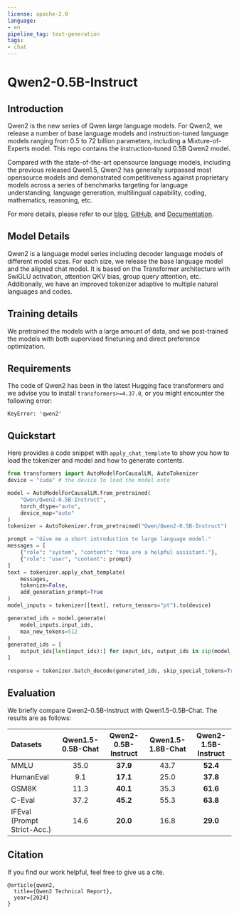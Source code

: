 ```yaml
---
license: apache-2.0
language:
- en
pipeline_tag: text-generation
tags:
- chat
---
```


# Qwen2-0.5B-Instruct

## Introduction

Qwen2 is the new series of Qwen large language models. For Qwen2, we release a number of base language models and instruction-tuned language models ranging from 0.5 to 72 billion parameters, including a Mixture-of-Experts model. This repo contains the instruction-tuned 0.5B Qwen2 model.

Compared with the state-of-the-art opensource language models, including the previous released Qwen1.5, Qwen2 has generally surpassed most opensource models and demonstrated competitiveness against proprietary models across a series of benchmarks targeting for language understanding, language generation, multilingual capability, coding, mathematics, reasoning, etc.

For more details, please refer to our [blog](https://qwenlm.github.io/blog/qwen2/), [GitHub](https://github.com/QwenLM/Qwen2), and [Documentation](https://qwen.readthedocs.io/en/latest/).
<br>

## Model Details
Qwen2 is a language model series including decoder language models of different model sizes. For each size, we release the base language model and the aligned chat model. It is based on the Transformer architecture with SwiGLU activation, attention QKV bias, group query attention, etc. Additionally, we have an improved tokenizer adaptive to multiple natural languages and codes.

## Training details
We pretrained the models with a large amount of data, and we post-trained the models with both supervised finetuning and direct preference optimization.


## Requirements
The code of Qwen2 has been in the latest Hugging face transformers and we advise you to install `transformers>=4.37.0`, or you might encounter the following error:
```
KeyError: 'qwen2'
```

## Quickstart

Here provides a code snippet with `apply_chat_template` to show you how to load the tokenizer and model and how to generate contents.

```python
from transformers import AutoModelForCausalLM, AutoTokenizer
device = "cuda" # the device to load the model onto

model = AutoModelForCausalLM.from_pretrained(
    "Qwen/Qwen2-0.5B-Instruct",
    torch_dtype="auto",
    device_map="auto"
)
tokenizer = AutoTokenizer.from_pretrained("Qwen/Qwen2-0.5B-Instruct")

prompt = "Give me a short introduction to large language model."
messages = [
    {"role": "system", "content": "You are a helpful assistant."},
    {"role": "user", "content": prompt}
]
text = tokenizer.apply_chat_template(
    messages,
    tokenize=False,
    add_generation_prompt=True
)
model_inputs = tokenizer([text], return_tensors="pt").to(device)

generated_ids = model.generate(
    model_inputs.input_ids,
    max_new_tokens=512
)
generated_ids = [
    output_ids[len(input_ids):] for input_ids, output_ids in zip(model_inputs.input_ids, generated_ids)
]

response = tokenizer.batch_decode(generated_ids, skip_special_tokens=True)[0]
```

## Evaluation

We briefly compare Qwen2-0.5B-Instruct with Qwen1.5-0.5B-Chat. The results are as follows:

| Datasets | Qwen1.5-0.5B-Chat | **Qwen2-0.5B-Instruct** | Qwen1.5-1.8B-Chat | **Qwen2-1.5B-Instruct** |
| :--- | :---: | :---: | :---: | :---: |
| MMLU | 35.0 | **37.9** | 43.7 | **52.4** |
| HumanEval | 9.1 | **17.1** | 25.0 | **37.8** |
| GSM8K | 11.3 | **40.1** | 35.3 | **61.6** |
| C-Eval | 37.2 | **45.2** | 55.3 | **63.8** |
| IFEval (Prompt Strict-Acc.) | 14.6 | **20.0** | 16.8 | **29.0** |

## Citation

If you find our work helpful, feel free to give us a cite.

```
@article{qwen2,
  title={Qwen2 Technical Report},
  year={2024}
}
```